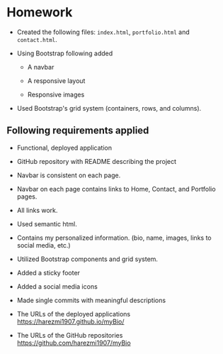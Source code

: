
# Homework

* Created the following files: `index.html`, `portfolio.html` and `contact.html`.

* Using Bootstrap following added

   * A navbar

   * A responsive layout

   * Responsive images


* Used Bootstrap's grid system (containers, rows, and columns).

## Following requirements applied

* Functional, deployed application

* GitHub repository with README describing the project

* Navbar is consistent on each page.

* Navbar on each page contains links to Home, Contact, and Portfolio pages.

* All links work.

* Used semantic html.

* Contains my  personalized information. (bio, name, images, links to social media, etc.)

* Utilized Bootstrap components and grid system.

* Added a sticky footer 

* Added a social media icons 

* Made single commits with meaningful descriptions

* The URLs of the deployed applications
https://harezmi1907.github.io/myBio/

* The URLs of the GitHub repositories
https://github.com/harezmi1907/myBio